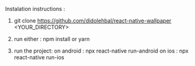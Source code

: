 Instalation instructions :

1) git clone https://github.com/didolehbal/react-native-wallpaper <YOUR_DIRECTORY>
2) run either : npm install or yarn

3) run the project:
    on android : 
        npx react-native run-android
    on ios : 
        npx react-native run-ios

